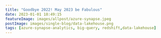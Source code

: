 ```yaml
---
title: "Goodbye 2022! May 2023 be Fabulous"
date: 2023-01-01 18:49:15
featureImage: images/allpost/azure-synapse.jpeg
postImage: images/single-blog/data-lakehouse.png
tags: [azure-synapse-analytics, big-query, redshift,data-lakehouse]
---
```


